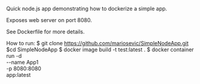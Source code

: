 
Quick node.js app demonstrating how to dockerize a simple app.

Exposes web server on port 8080.

See Dockerfile for more details.

How to run:
$ git clone https://github.com/mariosevic/SimpleNodeApp.git
$cd SimpleNodeApp
$ docker image build -t test:latest .
$ docker container run -d \
--name App1 \
-p 8080:8080 \
app:latest
